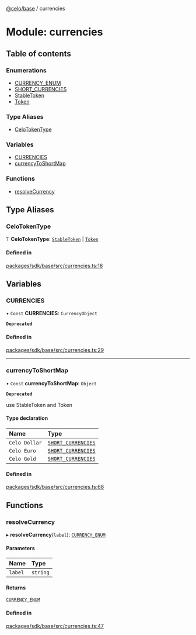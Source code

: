 [@celo/base](../README.md) / currencies

# Module: currencies

## Table of contents

### Enumerations

- [CURRENCY\_ENUM](../enums/currencies.CURRENCY_ENUM.md)
- [SHORT\_CURRENCIES](../enums/currencies.SHORT_CURRENCIES.md)
- [StableToken](../enums/currencies.StableToken.md)
- [Token](../enums/currencies.Token.md)

### Type Aliases

- [CeloTokenType](currencies.md#celotokentype)

### Variables

- [CURRENCIES](currencies.md#currencies)
- [currencyToShortMap](currencies.md#currencytoshortmap)

### Functions

- [resolveCurrency](currencies.md#resolvecurrency)

## Type Aliases

### CeloTokenType

Ƭ **CeloTokenType**: [`StableToken`](../enums/currencies.StableToken.md) \| [`Token`](../enums/currencies.Token.md)

#### Defined in

[packages/sdk/base/src/currencies.ts:18](https://github.com/celo-org/developer-tooling/blob/master/packages/sdk/base/src/currencies.ts#L18)

## Variables

### CURRENCIES

• `Const` **CURRENCIES**: `CurrencyObject`

**`Deprecated`**

#### Defined in

[packages/sdk/base/src/currencies.ts:29](https://github.com/celo-org/developer-tooling/blob/master/packages/sdk/base/src/currencies.ts#L29)

___

### currencyToShortMap

• `Const` **currencyToShortMap**: `Object`

**`Deprecated`**

use StableToken and Token

#### Type declaration

| Name | Type |
| :------ | :------ |
| `Celo Dollar` | [`SHORT_CURRENCIES`](../enums/currencies.SHORT_CURRENCIES.md) |
| `Celo Euro` | [`SHORT_CURRENCIES`](../enums/currencies.SHORT_CURRENCIES.md) |
| `Celo Gold` | [`SHORT_CURRENCIES`](../enums/currencies.SHORT_CURRENCIES.md) |

#### Defined in

[packages/sdk/base/src/currencies.ts:68](https://github.com/celo-org/developer-tooling/blob/master/packages/sdk/base/src/currencies.ts#L68)

## Functions

### resolveCurrency

▸ **resolveCurrency**(`label`): [`CURRENCY_ENUM`](../enums/currencies.CURRENCY_ENUM.md)

#### Parameters

| Name | Type |
| :------ | :------ |
| `label` | `string` |

#### Returns

[`CURRENCY_ENUM`](../enums/currencies.CURRENCY_ENUM.md)

#### Defined in

[packages/sdk/base/src/currencies.ts:47](https://github.com/celo-org/developer-tooling/blob/master/packages/sdk/base/src/currencies.ts#L47)
